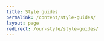 ```yaml
---
title: Style guides
permalink: /content/style-guides/
layout: page
redirect: /our-style/style-guides/
---
```

